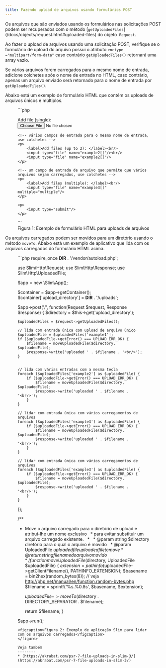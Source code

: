 ```yaml
---
title: Fazendo upload de arquivos usando formulários POST
---
```


Os arquivos que são enviados usando os formulários nas solicitações POST podem 
ser recuperados com o método [`getUploadedFiles`] (/docs/objects/request.html#uploaded-files) 
do objeto` Request`.

Ao fazer o upload de arquivos usando uma solicitação POST, verifique se o formulário de 
upload do arquivo possui o atributo `enctype ="multipart/form-data"` caso contrário 
`getUploadedFiles()` retornará uma array vazio.

Se vários arquivos forem carregados para o mesmo nome de entrada, adicione colchetes 
após o nome de entrada no HTML, caso contrário, apenas um arquivo enviado será retornado 
para o nome de entrada por `getUploadedFiles()`.

Abaixo está um exemplo de formulário HTML que contém os uploads de arquivos únicos e múltiplos.

<figure markdown="1">
```php
<!-- Certifique-se de que o atributo enctype esteja configurado para multipart / form-data -->
<form method="post" enctype="multipart/form-data">
    <!-- upload de um único arquivo -->
    <p>
        <label>Add file (single): </label><br/>
        <input type="file" name="example1"/>
    </p>

    <!-- vários campos de entrada para o mesmo nome de entrada, use colchetes -->
    <p>
        <label>Add files (up to 2): </label><br/>
        <input type="file" name="example2[]"/><br/>
        <input type="file" name="example2[]"/>
    </p>

    <!-- um campo de entrada de arquivo que permite que vários arquivos sejam carregados, use colchetes -->
    <p>
        <label>Add files (multiple): </label><br/>
        <input type="file" name="example3[]" multiple="multiple"/>
    </p>

    <p>
        <input type="submit"/>
    </p>
</form>
```
<figcaption>Figura 1: Exemplo de formulário HTML para uploads de arquivos</figcaption>
</figure>

Os arquivos carregados podem ser movidos para um diretório usando o método `moveTo`. Abaixo 
está um exemplo de aplicativo que lida com os arquivos carregados do formulário HTML acima.

<figure markdown="1">
```php
<?php

require_once __DIR__ . '/vendor/autoload.php';

use Slim\Http\Request;
use Slim\Http\Response;
use Slim\Http\UploadedFile;

$app = new \Slim\App();

$container = $app->getContainer();
$container['upload_directory'] = __DIR__ . '/uploads';

$app->post('/', function(Request $request, Response $response) {
    $directory = $this->get('upload_directory');

    $uploadedFiles = $request->getUploadedFiles();

    // lida com entrada única com upload de arquivo único
    $uploadedFile = $uploadedFiles['example1'];
    if ($uploadedFile->getError() === UPLOAD_ERR_OK) {
        $filename = moveUploadedFile($directory, $uploadedFile);
        $response->write('uploaded ' . $filename . '<br/>');
    }


    // lida com várias entradas com a mesma tecla
    foreach ($uploadedFiles['example2'] as $uploadedFile) {
        if ($uploadedFile->getError() === UPLOAD_ERR_OK) {
            $filename = moveUploadedFile($directory, $uploadedFile);
            $response->write('uploaded ' . $filename . '<br/>');
        }
    }

    // lidar com entrada única com vários carregamentos de arquivos
    foreach ($uploadedFiles['example3'] as $uploadedFile) {
        if ($uploadedFile->getError() === UPLOAD_ERR_OK) {
            $filename = moveUploadedFile($directory, $uploadedFile);
            $response->write('uploaded ' . $filename . '<br/>');
        }
    }

    // lidar com entrada única com vários carregamentos de arquivos
    foreach ($uploadedFiles['example3'] as $uploadedFile) {
        if ($uploadedFile->getError() === UPLOAD_ERR_OK) {
            $filename = moveUploadedFile($directory, $uploadedFile);
            $response->write('uploaded ' . $filename . '<br/>');
        }
    }
});

/**
  * Move o arquivo carregado para o diretório de upload e atribui-lhe um nome exclusivo
  * para evitar substituir um arquivo carregado existente.
  *
  * @param string $directory diretório para o qual o arquivo é movido
  * @param UploadedFile $uploaded file uploaded file to move
  * @return string filename do arquivo movido
  */
function moveUploadedFile($directory, UploadedFile $uploadedFile)
{
    $extension = pathinfo($uploadedFile->getClientFilename(), PATHINFO_EXTENSION);
    $basename = bin2hex(random_bytes(8)); // veja http://php.net/manual/en/function.random-bytes.php
    $filename = sprintf('%s.%0.8s', $basename, $extension);

    $uploadedFile->moveTo($directory . DIRECTORY_SEPARATOR . $filename);

    return $filename;
}

$app->run();
```
<figcaption>Figura 2: Exemplo de aplicação Slim para lidar com os arquivos carregados</figcaption>
</figure>

Veja também
--------
* [https://akrabat.com/psr-7-file-uploads-in-slim-3/](https://akrabat.com/psr-7-file-uploads-in-slim-3/)